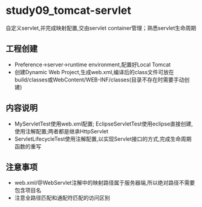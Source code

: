 # study09_tomcat-servlet
自定义servlet,并完成映射配置,交由servlet container管理；熟悉servlet生命周期

## 工程创建

- Preference->server->runtime environment,配置好Local Tomcat
- 创建Dynamic Web Project,生成web.xml,编译后的class文件可放在build/classes或WebContent/WEB-INF/classes(目录不存在时需要手动创建)

## 内容说明

- MyServletTest使用web.xml配置; EclipseServletTest使用eclipse直接创建,使用注解配置;两者都是继承HttpServlet
- ServletLifecycleTest使用注解配置,以实现Servlet接口的方式,完成生命周期函数的重写

## 注意事项
- web.xml/@WebServlet注解中的映射路径属于服务器端,所以绝对路径不需要包含项目名
- 注意全路径匹配和通配符匹配的访问区别